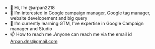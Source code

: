 - 👋 Hi, I’m @arpan2218
- 👀 I’m interested in Google campaign manager, Google tag manager, website developement and big query
- 🌱 I’m currently learning GTM, I've expertise in Google Campaign manager and Studio
- 📫 How to reach me .Anyone can reach me via the email id Arpan.dns@gmail.com

<!---
arpan2218/arpan2218 is a ✨ special ✨ repository because its `README.md` (this file) appears on your GitHub profile.
You can click the Preview link to take a look at your changes.
--->
